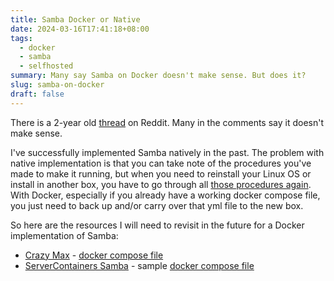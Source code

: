 ```yaml
---
title: Samba Docker or Native
date: 2024-03-16T17:41:18+08:00
tags:
  - docker
  - samba
  - selfhosted
summary: Many say Samba on Docker doesn't make sense. But does it?
slug: samba-on-docker
draft: false
---
```


There is a 2-year old [thread](https://www.reddit.com/r/selfhosted/comments/t2x1fy/samba_server_docker_or_native/) on Reddit. Many in the comments say it doesn't make sense.

I've successfully implemented Samba natively in the past. The problem with native implementation is that you can take note of the procedures you've made to make it running, but when you need to reinstall your Linux OS or install in another box, you have to go through all [those procedures again](https://ubuntu.com/tutorials/install-and-configure-samba). With Docker, especially if you already have a working docker compose file, you just need to back up and/or carry over that yml file to the new box.

So here are the resources I will need to revisit in the future for a Docker implementation of Samba:
- [Crazy Max](https://github.com/crazy-max/docker-samba) - [docker compose file](https://github.com/crazy-max/docker-samba/blob/master/examples/compose/compose.yml)
- [ServerContainers Samba](https://github.com/ServerContainers/samba) - sample [docker compose file](https://github.com/ServerContainers/samba/blob/master/docker-compose.yml)
